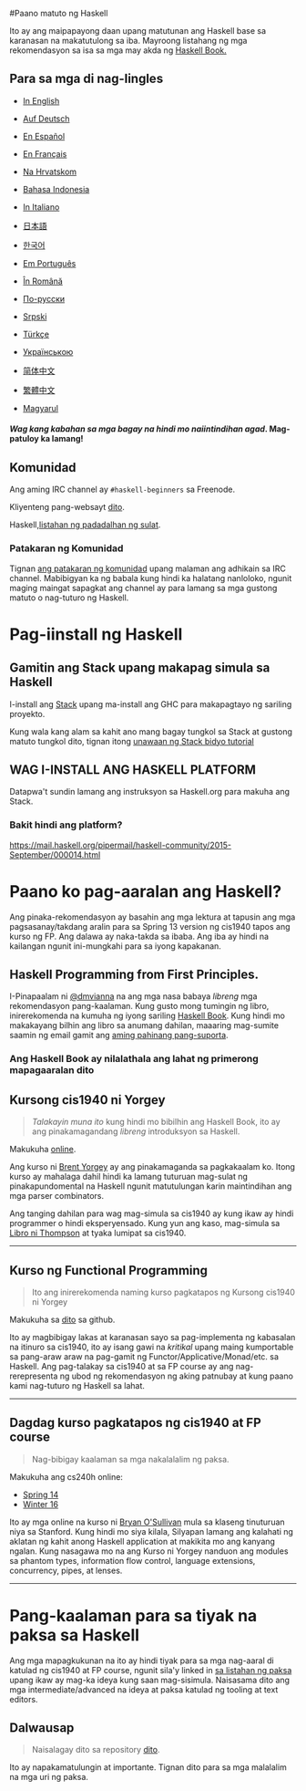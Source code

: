 #Paano matuto ng Haskell

Ito ay ang maipapayong daan upang matutunan ang Haskell base sa karanasan na makatutulong sa iba. Mayroong listahang ng mga rekomendasyon sa isa sa mga may akda ng [Haskell Book.](https://haskellbook.com)

## Para sa mga di nag-Iingles

- [In English](README.md)

- [Auf Deutsch](guide-de.md)

- [En Español](guide-es.md)

- [En Français](guide-fr.md)

- [Na Hrvatskom](guide-hr.md)

- [Bahasa Indonesia](guide-id.md)

- [In Italiano](guide-it.md)

- [日本語](guide-ja.md)

- [한국어](guide-ko.md)

- [Em Português](guide-pt.md)

- [În Română](guide-ro.md)

- [По-русски](guide-ru.md)

- [Srpski](guide-sr.md)

- [Türkçe](guide-tr.md)

- [Українською](guide-ua.md)

- [简体中文](guide-zh_CN.md)

- [繁體中文](guide-zh_tw.md)

- [Magyarul](guide-hu.md)


#### *Wag kang kabahan sa mga bagay na hindi mo naiintindihan agad*. Mag-patuloy ka lamang!

## Komunidad

Ang aming IRC channel ay `#haskell-beginners` sa Freenode.

Kliyenteng pang-websayt [dito](http://webchat.freenode.net/).

Haskell,[listahan ng padadalhan ng sulat](https://wiki.haskell.org/Mailing_lists).

### Patakaran ng Komunidad
Tignan [ang patakaran ng komunidad](coc.md) upang malaman ang adhikain sa IRC channel. Mabibigyan ka ng babala kung hindi ka halatang nanloloko, ngunit maging maingat sapagkat ang channel ay para lamang sa mga gustong matuto o nag-tuturo ng Haskell.

# Pag-iinstall ng Haskell

## Gamitin ang Stack upang makapag simula sa Haskell

I-install ang [Stack](https://haskellstack.org) upang ma-install ang GHC para makapagtayo ng sariling proyekto.

Kung wala kang alam sa kahit ano mang bagay tungkol sa Stack at gustong matuto tungkol dito, tignan itong [unawaan ng Stack bidyo tutorial](https://www.youtube.com/watch?v=sRonIB8ZStw)

## WAG I-INSTALL ANG HASKELL PLATFORM

Datapwa't sundin lamang ang instruksyon sa Haskell.org para makuha ang Stack.

### Bakit hindi ang platform?

https://mail.haskell.org/pipermail/haskell-community/2015-September/000014.html

# Paano ko pag-aaralan ang Haskell?

Ang pinaka-rekomendasyon ay basahin ang mga lektura at tapusin ang mga pagsasanay/takdang aralin para sa Spring 13 version ng cis1940 tapos ang kurso ng FP. Ang dalawa ay naka-takda sa ibaba. Ang iba ay hindi na kailangan ngunit ini-mungkahi para sa iyong kapakanan.

## Haskell Programming from First Principles.

I-Pinapaalam ni [@dmvianna](https://github.com/dmvianna) na ang mga nasa babaya _libreng_ mga rekomendasyon pang-kaalaman. Kung gusto mong tumingin ng libro, inirerekomenda na kumuha ng iyong sariling [Haskell Book](https://haskellbook.com). Kung hindi mo makakayang bilhin ang libro sa anumang dahilan, maaaring mag-sumite saamin ng email gamit ang [aming pahinang pang-suporta](https://haskellbook.com/support.html).

### Ang Haskell Book ay nilalathala ang lahat ng primerong mapagaaralan dito

## Kursong cis1940 ni Yorgey

> *Talakayin muna ito* kung hindi mo bibilhin ang Haskell Book, ito ay ang pinakamagandang _libreng_ introduksyon sa Haskell.

Makukuha [online](https://www.seas.upenn.edu/~cis1940/spring13/lectures.html).

Ang kurso ni [Brent Yorgey](https://byorgey.wordpress.com) ay ang pinakamaganda
sa pagkakaalam ko. Itong kurso ay mahalaga dahil hindi ka lamang tuturuan mag-sulat ng
pinakapundomental na Haskell ngunit matutulungan karin maintindihan ang mga
parser combinators.

Ang tanging dahilan para wag mag-simula sa cis1940 ay kung ikaw ay hindi programmer
o hindi eksperyensado. Kung yun ang kaso, mag-simula sa [Libro ni Thompson](https://www.haskellcraft.com/craft3e/Home.html)
at tyaka lumipat sa cis1940.

---

## Kurso ng Functional Programming

> Ito ang inirerekomenda naming kurso pagkatapos ng Kursong cis1940 ni Yorgey

Makukuha sa [dito](https://github.com/bitemyapp/fp-course) sa github.

Ito ay magbibigay lakas at karanasan sayo sa pag-implementa ng
kabasalan na itinuro sa cis1940, ito ay isang gawi na *kritikal* upang
maing kumportable sa pang-araw araw na pag-gamit ng Functor/Applicative/Monad/etc. sa
Haskell. Ang pag-talakay sa cis1940 at sa FP course ay ang nag-rerepresenta ng ubod
ng rekomendasyon ng aking patnubay at kung paano kami nag-tuturo ng Haskell sa lahat.

---

## Dagdag kurso pagkatapos ng cis1940 at FP course

> Nag-bibigay kaalaman sa mga nakalalalim ng paksa.

Makukuha ang cs240h online:
* [Spring 14](http://www.scs.stanford.edu/14sp-cs240h/)
* [Winter 16](http://www.scs.stanford.edu/16wi-cs240h/)

Ito ay mga online na kurso ni [Bryan O'Sullivan](https://github.com/bos) mula sa
klaseng tinuturuan niya sa Stanford. Kung hindi mo siya kilala, Silyapan lamang
ang kalahati ng aklatan ng kahit anong Haskell application at makikita mo ang kanyang ngalan.
Kung nasagawa mo na ang Kurso ni Yorgey nanduon ang modules sa
phantom types, information flow control, language extensions, concurrency,
pipes, at lenses.

---

# Pang-kaalaman para sa tiyak na paksa sa Haskell

Ang mga mapagkukunan na ito ay hindi tiyak para sa mga nag-aaral di katulad ng cis1940 at FP course, ngunit sila'y linked in [sa listahan ng paksa](specific_topics.md) upang ikaw ay mag-ka ideya kung saan mag-sisimula. Naisasama dito ang mga intermediate/advanced na ideya at paksa katulad ng tooling at text editors.


## Dalwausap

> Naisalagay dito sa repository [dito](dialogues.md).

Ito ay napakamatulungin at importante. Tignan dito para sa mga malalalim na
mga uri ng paksa.
